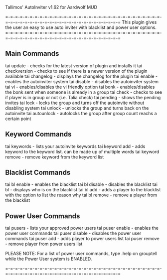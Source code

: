  Tallimos' AutoInviter v1.62 for Aardwolf MUD

=-=-=-=-=-=-=-=-=-=-=-=-=-=-=-=-=-=-=-=-=-=-=-=-=-=-=-=-=-=-=-=-=-=-=-=-=-=-=-=-=-=-=-=-=-=-=-=-=-=-=-=-=-=-=-=
This plugin gives the user an easy to use auto inviter with blacklist and power user options.
=-=-=-=-=-=-=-=-=-=-=-=-=-=-=-=-=-=-=-=-=-=-=-=-=-=-=-=-=-=-=-=-=-=-=-=-=-=-=-=-=-=-=-=-=-=-=-=-=-=-=-=-=-=-=-=

Main Commands
-------------
tai update                   - checks for the latest version of plugin and installs it
tai checkversion             - checks to see if there is a newer version of the plugin available
tai changelog                - displays the changelog for the plugin
tai enable                   - enables the autoinviter system
tai disable                  - disables the autoinviter system
tai vi                       - enables/disables the vi friendly option
tai bonk                     - enables/disables the bonk sent when someone is already in a
                               group
tai check <player>           - checks to see if player is in group or not (i.e. Talia check)
tai pending                  - shows the pending invites
tai lock                     - locks the group and turns off the autoinvite without disabling
                               system
tai unlock                   - unlocks the group and turns back on the autoinvite
tai autounlock <num>         - autolocks the group after group count reachs a certain point

Keyword Commands
----------------
tai keywords                 - lists your autoinvite keywords
tai keyword add <keyword>    - adds keyword to the keyword list. can be made up of multiple
                               words
tai keyword remove <keyword> - remove keyword from the keyword list

Blacklist Commands
------------------
tai bl enable                - enables the blacklist
tai bl disable               - disables the blacklist
tai bl                       - displays who is on the blacklist
tai bl add <player> <reason> - adds a player to the blacklist with the option to list the
                               reason why
tai bl remove <player>       - remove a player from the blacklist

Power User Commands
-------------------
tai pusers                   - lists your approved power users
tai puser enable             - enables the power user commands
tai puser disable            - disables the power user commands
tai puser add <player>       - adds player to power users list
tai puser remove <player>    - remove player from power users list

PLEASE NOTE: For a list of power user commands, type .help on grouptell while the Power User system is ENABLED.
 
=-=-=-=-=-=-=-=-=-=-=-=-=-=-=-=-=-=-=-=-=-=-=-=-=-=-=-=-=-=-=-=-=-=-=-=-=-=-=-=-=-=-=-=-=-=-=-=-=-=-=-=-=-=-=-=
